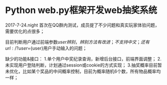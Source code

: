 ﻿
# Python web.py框架开发web抽奖系统

2017-7-24.night 首次在QQ群内测试，成员提了不少问题和真实玩家体验问题，需要优化的点很多；

目前判断用户通过前端参数${user}辨别，辨别方法有改进；不支持中文；还有url:/?user=${user}用户手动输入的问题；

缺少的功能&接口：
1.单个用户中奖纪录查询，新增后台接口，前端界面调整；
2.未实现用户登陆判断，计划通过session或cookie的方式实现；
3.抽奖概率目前暂未优化，比如某个奖品的中间概率控制，目前为概率随机6个数，所有物品概率均一样；

